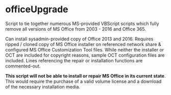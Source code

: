 # officeUpgrade

Script to tie together numerous MS-provided VBScript scripts which fully remove all versions of MS Office from 2003 - 2016 and Office 365.

Can install sysadmin-provided copy of Office 2013 and 2016. Requires ripped / cloned copy of MS Office installer on referenced network share & configured MS Office Customization Tool files. While neither the installer or OCT are included for copyright reasons, sample OCT configuration files are included. Lines referencing the repair or installation functions are commented-out.

**This script will not be able to install or repair MS Office in its current state**. This would require the purchase of a valid volume license and a download of the necessary installation media.
